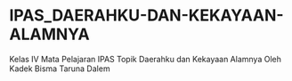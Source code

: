 # IPAS_DAERAHKU-DAN-KEKAYAAN-ALAMNYA
Kelas IV Mata Pelajaran IPAS Topik Daerahku dan Kekayaan Alamnya Oleh Kadek Bisma Taruna Dalem
